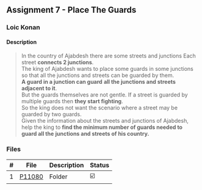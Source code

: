 ## Assignment 7 - Place The Guards

### Loic Konan

#### Description

> In the country of Ajabdesh there are some streets and junctions
> Each street **connects 2 junctions**.<br> The king of Ajabdesh wants to
> place some guards in some junctions <br> so that all the junctions and
> streets can be guarded by them.<br> **A guard in a junction can guard**
> **all the junctions and streets adjacent to it**.<br> But the guards themselves
> are not gentle. If a street is guarded by multiple guards
> then **they start fighting**.<br> So the king does not want the scenario
> where a street may be guarded by two guards.<br> Given the information
> about the streets and junctions of Ajabdesh,<br> help the king
> to **find the minimum number of guards needed to guard all the**
> **junctions and streets of his country.**

### Files

|   #   | File           | Description | Status                  |
| :---: | -------------- | ----------- | ----------------------- |
|   1   | [P11080](./P11080) | Folder      | :ballot_box_with_check: |
